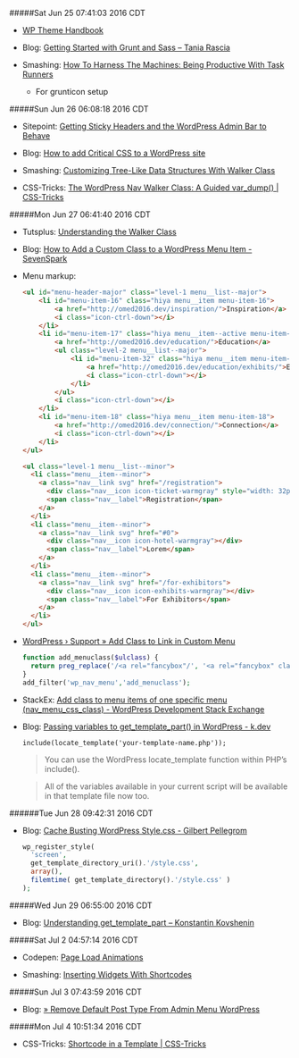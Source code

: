 #####Sat Jun 25 07:41:03 2016 CDT
* [WP Theme Handbook](https://developer.wordpress.org/themes/)

* Blog: [Getting Started with Grunt and Sass – Tania Rascia](https://www.taniarascia.com/getting-started-with-grunt-and-sass/)

* Smashing: [How To Harness The Machines: Being Productive With Task Runners](https://www.smashingmagazine.com/2016/06/harness-machines-productive-task-runners/)
    * For grunticon setup

#####Sun Jun 26 06:08:18 2016 CDT
* Sitepoint: [Getting Sticky Headers and the WordPress Admin Bar to Behave](https://www.sitepoint.com/getting-sticky-headers-wordpress-admin-bar-behave/)

* Blog: [How to add Critical CSS to a WordPress site](https://aarontgrogg.com/blog/2016/01/13/how-to-add-critical-css-to-a-wordpress-site/)

* Smashing: [Customizing Tree-Like Data Structures With Walker Class](https://www.smashingmagazine.com/2015/10/customize-tree-like-data-structures-wordpress-walker-class/)

* CSS-Tricks: [The WordPress Nav Walker Class: A Guided var_dump() | CSS-Tricks](https://css-tricks.com/the-wordpress-nav-walker-class-a-guided-var_dump/)

#####Mon Jun 27 06:41:40 2016 CDT
* Tutsplus: [Understanding the Walker Class](http://code.tutsplus.com/tutorials/understanding-the-walker-class--wp-25401)

* Blog: [How to Add a Custom Class to a WordPress Menu Item - SevenSpark](http://sevenspark.com/how-to/how-to-add-a-custom-class-to-a-wordpress-menu-item)

* Menu markup:
    ```html
    <ul id="menu-header-major" class="level-1 menu__list--major">
        <li id="menu-item-16" class="hiya menu__item menu-item-16">
            <a href="http://omed2016.dev/inspiration/">Inspiration</a>
            <i class="icon-ctrl-down"></i>
        </li>
        <li id="menu-item-17" class="hiya menu__item--active menu-item-17">
            <a href="http://omed2016.dev/education/">Education</a>
            <ul class="level-2 menu__list--major">
                <li id="menu-item-32" class="hiya menu__item menu-item-32">
                    <a href="http://omed2016.dev/education/exhibits/">Exhibits</a>
                    <i class="icon-ctrl-down"></i>
                </li>
            </ul>
            <i class="icon-ctrl-down"></i>
        </li>
        <li id="menu-item-18" class="hiya menu__item menu-item-18">
            <a href="http://omed2016.dev/connection/">Connection</a>
            <i class="icon-ctrl-down"></i>
        </li>
    </ul>
    
    <ul class="level-1 menu__list--minor">
      <li class="menu__item--minor">
        <a class="nav__link svg" href="/registration">
          <div class="nav__icon icon-ticket-warmgray" style="width: 32px;"></div>
          <span class="nav__label">Registration</span>
        </a>
      </li>
      <li class="menu__item--minor">
        <a class="nav__link svg" href="#0">
          <div class="nav__icon icon-hotel-warmgray"></div>
          <span class="nav__label">Lorem</span>
        </a>
      </li>
      <li class="menu__item--minor">
        <a class="nav__link svg" href="/for-exhibitors">
          <div class="nav__icon icon-exhibits-warmgray"></div>
          <span class="nav__label">For Exhibitors</span>
        </a>
      </li>
    </ul>
    ```

* [WordPress › Support » Add Class to Link in Custom Menu](https://wordpress.org/support/topic/add-class-to-link-in-custom-menu)

    ```php
    function add_menuclass($ulclass) {
      return preg_replace('/<a rel="fancybox"/', '<a rel="fancybox" class="fancybox"', $ulclass, 1);
    }
    add_filter('wp_nav_menu','add_menuclass');
    ```

* StackEx: [Add class to menu items of one specific menu (nav_menu_css_class) - WordPress Development Stack Exchange](http://wordpress.stackexchange.com/questions/90649/add-class-to-menu-items-of-one-specific-menu-nav-menu-css-class)


* Blog: [Passing variables to get_template_part() in WordPress - k.dev](http://keithdevon.com/passing-variables-to-get_template_part-in-wordpress/)

    ```
    include(locate_template('your-template-name.php'));
    ```
    > You can use the WordPress locate_template function within PHP’s include(). 

    > All of the variables available in your current script will be available in that template file now too.

######Tue Jun 28 09:42:31 2016 CDT

* Blog: [Cache Busting WordPress Style.css - Gilbert Pellegrom](https://gilbert.pellegrom.me/cache-busting-wordpress-style-css/)
    ```php
    wp_register_style( 
      'screen', 
      get_template_directory_uri().'/style.css', 
      array(), 
      filemtime( get_template_directory().'/style.css' ) 
    );
    ```

#####Wed Jun 29 06:55:00 2016 CDT
* Blog: [Understanding get_template_part – Konstantin Kovshenin](https://kovshenin.com/2013/get_template_part/)

#####Sat Jul  2 04:57:14 2016 CDT
* Codepen: [Page Load Animations](http://codepen.io/brendeng/pen/sDjIC)

* Smashing: [Inserting Widgets With Shortcodes](https://www.smashingmagazine.com/2012/12/inserting-widgets-with-shortcodes/)

#####Sun Jul  3 07:43:59 2016 CDT
* Blog: [» Remove Default Post Type From Admin Menu WordPress](http://www.techjunkie.com/remove-default-post-type-from-admin-menu-wordpress/)

#####Mon Jul  4 10:51:34 2016 CDT
* CSS-Tricks: [Shortcode in a Template | CSS-Tricks](https://css-tricks.com/snippets/wordpress/shortcode-in-a-template/)
